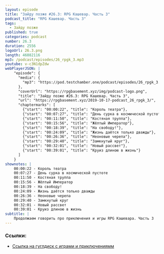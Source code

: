 ```yaml
---
layout: episode
title: "Зайду позже #26.3: RPG Кашевар. Часть 3"
podcast_title: "RPG Кашевар. Часть 3"
tags:
  - Зайду позже
published: true
categories: podcast
number: 26.3
duration: 2556
logoUrl: 26.3.png
length: 46082116
mp3: /podcast/episodes/26_rpgk_3.mp3
youtube: v-c3N1dpZdw
webPlayerJSON: |
    "episode": {
      "media": {
        "mp3": "https://pod.testchamber.one/podcast/episodes/26_rpgk_3.mp3"
      },
      "coverUrl": "https://rpgbasement.xyz/img/podcast-logo.png",
      "title": "Зайду позже #26.3: RPG Кашевар. Часть 3",
      "url": "https://rpgbasement.xyz/2019-10-17-podcast_26_rpgk_3/",
      "chaptermarks": [
        {"start": "00:00:22", "title": "Король театра"},
        {"start": "00:07:27", "title": "День сурка в космической пустоте"},
        {"start": "00:11:50", "title": "Костяная труппа"},
        {"start": "00:15:56", "title": "Жёлтый Император"},
        {"start": "00:18:39", "title": "На свободу!"},
        {"start": "00:24:09", "title": "Жизнь даётся только дважды"},
        {"start": "00:26:36", "title": "Неоновые черепа"},
        {"start": "00:29:40", "title": "Замкнутый круг"},
        {"start": "00:32:01", "title": "Новый рассвет"},
        {"start": "00:39:01", "title": "Круиз длиною в жизнь"}
      ]
    }
shownotes: |
    00:00:22 - Король театра  
    00:07:27 - День сурка в космической пустоте  
    00:11:50 - Костяная труппа  
    00:15:56 - Жёлтый Император  
    00:18:39 - На свободу!  
    00:24:09 - Жизнь даётся только дважды  
    00:26:36 - Неоновые черепа  
    00:29:40 - Замкнутый круг  
    00:32:01 - Новый рассвет  
    00:39:01 - Круиз длиною в жизнь  
subtitle: |
    Продолжаем говорить про приключения и игры RPG Кашевара. Часть 3
---
```


### Ссылки:  
- [Ссылка на гуглдиск с играми и приключениямм](https://drive.google.com/drive/folders/1HRxlcwhIrEZkghd8ut3ThYiFnTHzXuS8)
